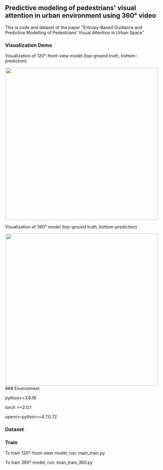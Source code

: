 ## Predictive modeling of pedestrians' visual attention in urban environment using 360° video

This is code and dataset of the paper "Entropy-Based Guidance and Predictive Modelling of Pedestrians’ Visual Attention in Urban Space"

### Visualization Demo
Visualization of 120°-front-view model (top-ground truth, bottom-prediction)
<div align="center">
<img src="demo/comparison.gif" width="500px" align="center"/>
</div>

Visualization of 360° model (top-ground truth, bottom-prediction)
<div align="center">
<img src="demo/comparison360.gif" width="500px" align="center"/>
</div>
### Environment

python>=3.8.16

torch >=2.0.1

opencv-python>=4.7.0.72

### Dataset



### Train

To train 120°-front-view model, run: main_train.py

To train 360° model, run: mian_train_360.py
